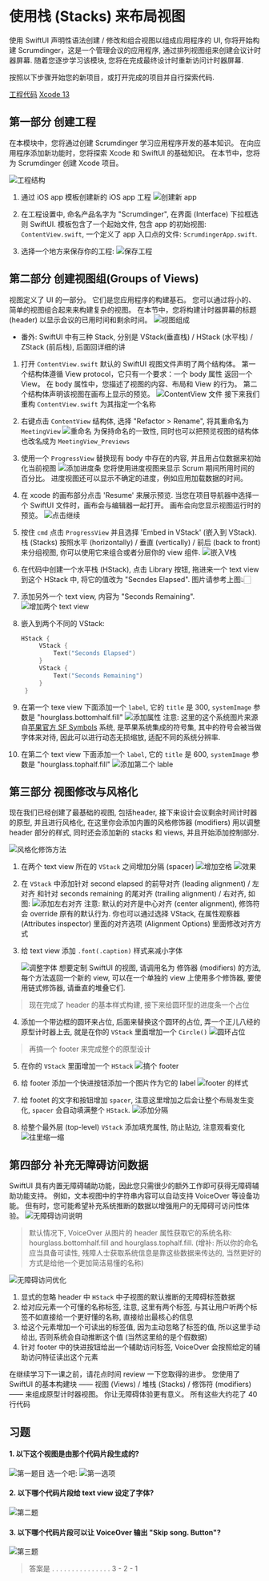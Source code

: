 # 使用栈 (Stacks) 来布局视图

使用 SwiftUI 声明性语法创建 / 修改和组合视图以组成应用程序的 UI, 你将开始构建 Scrumdinger，这是一个管理会议的应用程序, 通过排列视图组来创建会议计时器屏幕. 随着您逐步学习该模块, 您将在完成最终设计时重新访问计时器屏幕. 

按照以下步骤开始您的新项目，或打开完成的项目并自行探索代码.

[工程代码](https://docs-assets.developer.apple.com/published/97f26bbb7d93c4a8adca34fa09b26ee5/UsingStacksToArrangeViews.zip)
[Xcode 13](https://apps.apple.com/us/app/xcode/id497799835?mt=12)


## 第一部分 创建工程
在本模块中，您将通过创建 Scrumdinger 学习应用程序开发的基本知识。 在向应用程序添加新功能时，您将探索 Xcode 和 SwiftUI 的基础知识。 在本节中，您将为 Scrumdinger 创建 Xcode 项目。

![工程结构](images/20230131143614.png)

1. 通过 iOS app 模板创建新的 iOS app 工程
   ![创建新 app](images/20230131143836.png)

2. 在工程设置中, 命名产品名字为 "Scrumdinger", 在界面 (Interface) 下拉框选则 SwiftUI. 模板包含了一个起始文件, 包含 app 的初始视图: `ContentView.swift`, 一个定义了 app 入口点的文件: `ScrumdingerApp.swift`. 

3. 选择一个地方来保存你的工程:
   ![保存工程](images/20230131144423.png)

## 第二部分 创建视图组(Groups of Views)
视图定义了 UI 的一部分。 它们是您应用程序的构建基石。 您可以通过将小的、简单的视图组合起来来构建复杂的视图。 在本节中，您将构建计时器屏幕的标题 (header) 以显示会议的已用时间和剩余时间。
![视图组成](images/20230131144704.png)
* 番外: SwiftUI 中有三种 Stack, 分别是 VStack(垂直栈) / HStack (水平栈) / ZStack (前后栈), 后面回详细的讲

1. 打开 `ContentView.swift` 默认的 SwiftUI 视图文件声明了两个结构体。 第一个结构体遵循 View protocol，它只有一个要求：一个 body 属性 返回一个 View。 在 body 属性中，您描述了视图的内容、布局和 View 的行为。 第二个结构体声明该视图在画布上显示的预览。
   ![ContentView 文件](images/20230131145332.png)
   接下来我们重构 `ContentView.swift` 为其指定一个名称

2. 右键点击 `ContentView` 结构体, 选择 "Refactor > Rename", 将其重命名为 `MeetingView`
   ![重命名](images/20230131150459.png)
   为保持命名的一致性, 同时也可以把预览视图的结构体也改名成为 `MeetingView_Previews`

3. 使用一个 `ProgressView` 替换现有 body 中存在的内容, 并且用占位数据来初始化当前视图
   ![添加进度条](images/20230131151135.png)
   您将使用进度视图来显示 Scrum 期间所用时间的百分比。 进度视图还可以显示不确定的进度，例如应用加载数据的时间。

4. 在 xcode 的画布部分点击 'Resume' 来展示预览. 当您在项目导航器中选择一个 SwiftUI 文件时，画布会与编辑器一起打开。 画布会向您显示视图运行时的预览。
   ![点击继续](images/20230131151601.png)

5. 按住 `cmd` 点击 `ProgressView` 并且选择 'Embed in VStack' (嵌入到 VStack). 栈 (Stacks) 按照水平 (horizontally) / 垂直 (vertically) / 前后 (back to front) 来分组视图, 你可以使用它来组合或者分层你的 view 组件.
   ![嵌入V栈](images/20230131152058.png)

6. 在代码中创建一个水平栈 (HStack), 点击 Library 按钮, 拖进来一个 text view 到这个 HStack 中, 将它的值改为 "Secndes Elapsed". 图片请参考上图👆🏻
   
7. 添加另外一个 text view, 内容为 "Seconds Remaining".
   ![增加两个 text view](images/20230131160104.png)

8. 嵌入到两个不同的 VStack:
   ```swift
   HStack {
        VStack {
            Text("Seconds Elapsed")
        }
        VStack {
            Text("Seconds Remaining")
        }
    }
   ```

9.  在第一个 texe view 下面添加一个 `label`, 它的 `title` 是 300, `systemImage` 参数是 "hourglass.bottomhalf.fill"
    ![添加属性](images/20230131160543.png)
    注意: 这里的这个系统图片来源自[苹果官方 SF Symbols](https://developer.apple.com/sf-symbols/) 系统, 是苹果系统集成的符号集, 其中的符号会被当做字体来对待, 因此可以进行动态无损缩放, 适配不同的系统分辨率.

10. 在第二个 text view 下面添加一个 `label`, 它的 `title` 是 600, `systemImage` 参数是 "hourglass.tophalf.fill"
    ![添加第二个 lable](images/20230131160942.png)

## 第三部分 视图修改与风格化

现在我们已经创建了最基础的视图, 包括header, 接下来设计会议剩余时间计时器的原型, 并且进行风格化, 在这里你会添加内置的风格修饰器 (modifiers) 用以调整 header 部分的样式, 同时还会添加新的 stacks 和 views, 并且开始添加控制部分.

![风格化修饰方法](images/20230131161052.png)

1. 在两个 text view 所在的 `VStack` 之间增加分隔 (spacer)
   ![增加空格](images/20230131163847.png)
   ![效果](images/20230131165811.png)

2. 在 `VStack` 中添加针对 second elapsed 的前导对齐 (leading alignment) / 左对齐 和针对 seconds remaining 的尾对齐 (trailing alignment) / 右对齐, 如图: 
   ![添加左右对齐](images/20230131170552.png)
   注意: 默认的对齐是中心对齐 (center alignment), 修饰符会 override 原有的默认行为. 
   你也可以通过选择 VStack, 在属性观察器 (Attributes inspector) 里面的对齐选项 (Alignment Options) 里面修改对齐方式 

3. 给 text view 添加 `.font(.caption)` 样式来减小字体

   ![调整字体](images/20230131171153.png)
   想要定制 SwiftUI 的视图, 请调用名为 修饰器 (modifiers) 的方法, 每个方法返回一个新的 view, 可以在一个单独的 view 上使用多个修饰器, 要使用链式修饰器, 请垂直的堆叠它们.

> 现在完成了 header 的基本样式构建, 接下来给圆环型的进度条一个占位

4. 添加一个带边框的圆环来占位, 后面来替换这个圆环的占位, 弄一个正儿八经的原型计时器上去, 就是在你的 `VStack` 里面增加一个 `Circle()`
   ![圆环占位](images/20230131171723.png)

> 再搞一个 footer 来完成整个的原型设计

5. 在你的 `VStack` 里面增加一个 `HStack`
   ![搞个 footer](images/20230131172026.png)

6. 给 footer 添加一个快进按钮添加一个图片作为它的 label
   ![footer 的样式](images/20230131172222.png)

7. 给 footet 的文字和按钮增加 `spacer`, 注意这里增加之后会让整个布局发生变化, `spacer` 会自动填满整个 `HStack`.
   ![添加分隔](images/20230131172356.png)

8. 给整个最外层 (top-level)  `VStack` 添加填充属性, 防止贴边, 注意观看变化
   ![往里缩一缩](images/20230131172614.png)

## 第四部分 补充无障碍访问数据

SwiftUI 具有内置无障碍辅助功能，因此您只需很少的额外工作即可获得无障碍辅助功能支持。 例如，文本视图中的字符串内容可以自动支持 VoiceOver 等设备功能。 但有时，您可能希望补充系统推断的数据以增强用户的无障碍可访问性体验。
![无障碍访问说明](images/20230131173014.png)

> 默认情况下, VoiceOver 从图片的 header 属性获取它的系统名称: hourglass.bottomhalf.fill and hourglass.tophalf.fill.
> (增补: 所以你的命名应当具备可读性, 残障人士获取系统信息是靠这些数据来传达的, 当然更好的方式是给他一个更加简洁易懂的名称)

![无障碍访问优化](images/20230131174636.png)

1. 显式的忽略 header 中 `HStack` 中子视图的默认推断的无障碍标签数据
2. 给对应元素一个可懂的名称标签, 注意, 这里有两个标签, 与其让用户听两个标签不如直接给一个更好懂的名称, 直接给出最核心的信息
3. 给这个元素增加一个可读出的标签值, 因为主动忽略了标签的值, 所以这里手动给出, 否则系统会自动推断这个值 (当然这里给的是个假数据)
4. 针对 footer 中的快进按钮给出一个辅助访问标签, VoiceOver 会按照给定的辅助访问特征读出这个元素

在继续学习下一课之前，请花点时间 review 一下您取得的进步。 您使用了 SwiftUI 的基本构建块 —— 视图 (Views) / 堆栈 (Stacks) / 修饰符 (modifiers) —— 来组成原型计时器视图。 你让无障碍体验更有意义。 所有这些大约花了 40 行代码

## 习题
#### 1. 以下这个视图是由那个代码片段生成的?
![第一题目](images/20230131174855.png)
选一个吧:
![第一选项](images/20230131175026.png)
#### 2. 以下哪个代码片段给 text view 设定了字体?
![第二题](images/20230131175158.png)
#### 3. 以下哪个代码片段可以让 VoiceOver 输出 "Skip song. Button"?
![第三题](images/20230131182425.png)

> 答案是
> .
> .
> .
> .
> .
> .
> .
> .
> .
> .
> .
> .
> .
> .
> .
> 3 - 2 - 1